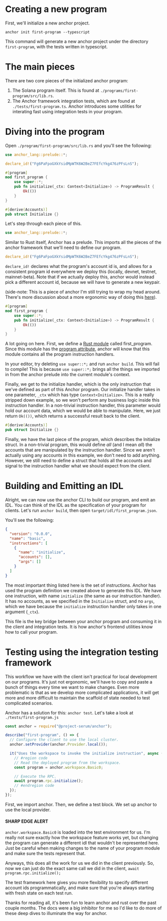 # Creating a new program

First, we'll initialize a new anchor project.

```
anchor init first-program --typescript
```

This command will generate a new anchor project under the directory `first-program`, with the tests written in typescript.

# The main pieces

There are two core pieces of the initialized anchor program:

1. The Solana program itself. This is found at `./programs/first-program/src/lib.rs`.
2. The Anchor framework integration tests, which are found at `./tests/first-program.ts`. Anchor introduces some utilities for interating fast using integration tests in your program.

# Diving into the program

Open `./program/first-program/src/lib.rs` and you'll see the following:

```rust
use anchor_lang::prelude::*;

declare_id!("Fg6PaFpoGXkYsidMpWTK6W2BeZ7FEfcYkg476zPFsLnS");

#[program]
mod first_program {
    use super::*;
    pub fn initialize(_ctx: Context<Initialize>) -> ProgramResult {
        Ok(())
    }
}

#[derive(Accounts)]
pub struct Initialize {}
```

Let's step through each piece of this.

```rust
use anchor_lang::prelude::*;
```

Similar to Rust itself, Anchor has a prelude. This imports all the pieces of the anchor framework that we'll need to define our program.

```rust
declare_id!("Fg6PaFpoGXkYsidMpWTK6W2BeZ7FEfcYkg476zPFsLnS");
```

`declare_id!` declares what the program's account id is, and allows for a consistent program id everywhere we deploy this (locally, devnet, testnet, mainnet-beta).
Note that if we actually deploy this, anchor would instead pick a different account id, because we will have to generate a new keypair.

(side-note: This is a piece of anchor I'm still trying to wrap my head around. There's more discussion about a more ergonomic way of doing this [here](https://github.com/project-serum/anchor/issues/695)).

```rust
#[program]
mod first_program {
    use super::*;
    pub fn initialize(_ctx: Context<Initialize>) -> ProgramResult {
        Ok(())
    }
}
```

A lot going on here. First, we define a [Rust module](https://doc.rust-lang.org/book/ch07-00-managing-growing-projects-with-packages-crates-and-modules.html) called first_program.
Since this module has the [program attribute](https://github.com/project-serum/anchor/blob/master/lang/attribute/program/src/lib.rs), anchor will know that this module contains all the program instruction handlers.

In your editor, try deleting `use super::*;` and run `anchor build`. This will fail to compile!
This is because `use super::*;` brings all the things we imported in from the anchor prelude into the current module's context.

Finally, we get to the initialize handler, which is the only instruction that we've defined as part of this Anchor program.
Our initialize handler takes in one parameter, `_ctx` which has type `Context<Initialize>`. This is a really
stripped down example, so we won't perform any business logic inside this instruction handler. In a non-trivial
instruction handler, this parameter would hold our account data, which we would be able to
manipulate. Here, we just return `Ok(())`, which returns a successful result back to the client.

```rust
#[derive(Accounts)]
pub struct Initialize {}
```

Finally, we have the last piece of the program, which describes the Initialize struct. In a non-trivial program,
this would define _all_ (and I mean _all_) the accounts that are manipulated by the instruction handler. Since
we aren't actually using any accounts in this example, we don't need to add anything. However, we still need
to define a struct that holds all the accounts and signal to the instruction handler what we should expect
from the client.

# Building and Emitting an IDL

Alright, we can now use the anchor CLI to build our program, and emit an IDL. You can think of the IDL as the
specification of your program for clients. Let's run `anchor build`, then open `target/idl/first_program.json`.

You'll see the following:

```json
{
  "version": "0.0.0",
  "name": "basic",
  "instructions": [
    {
      "name": "initialize",
      "accounts": [],
      "args": []
    }
  ]
}
```

The most important thing listed here is the set of instructions. Anchor has used the program definition we
created above to generate this IDL. We have one instruction, with name `initialize` (the same as our
instruction handler). It has no accounts, as we specified in the `Initialize` struct, and no `args`,
which we have because the `initialize` instruction handler only takes in one argument (`_ctx`).

This file is the key bridge between your anchor program and consuming it in the client and integration tests.
It is how anchor's frontend utilities know how to call your program.

# Testing using the integration testing framework

This workflow we have with the client isn't practical for local development on our programs.
It's just not ergonomic, we'll have to copy and paste a bunch of things every time we want to
make changes. Even more problematic is that as we develop more complicated applications, it
will get more and more difficult to maintain the scaffold of state needed to test complicated
scenarios.

Anchor has a solution for this: `anchor test`. Let's take a look at `./tests/first-program.js`

```js
const anchor = require("@project-serum/anchor");

describe("first-program", () => {
  // Configure the client to use the local cluster.
  anchor.setProvider(anchor.Provider.local());

  it("Uses the workspace to invoke the initialize instruction", async () => {
    // #region code
    // Read the deployed program from the workspace.
    const program = anchor.workspace.Basic0;

    // Execute the RPC.
    await program.rpc.initialize();
    // #endregion code
  });
});
```

First, we import anchor. Then, we define a test block. We set up anchor to use the local
provider.

#### SHARP EDGE ALERT

`anchor.workspace.Basic0` is loaded into the test environment for us. I'm really not sure
exactly how the workspace feature works yet, but changing the program can generate a different
idl that wouldn't be represented here. Just be careful when making changes to the name of
your program module and make sure the tests represent that.

Anyways, this does all the work for us we did in the client previously. So, now we can just
do the exact same call we did in the client, `await program.rpc.initialize();`

The test framework here gives you more flexibility to specify different account ids programmatically,
and make sure that you're always starting with fresh state on each test run.

Thanks for reading all, it's been fun to learn anchor and rust over the past couple months. The
docs were a big inhibitor for me so I'd like to do more of these deep dives to illuminate the way
for anchor.
